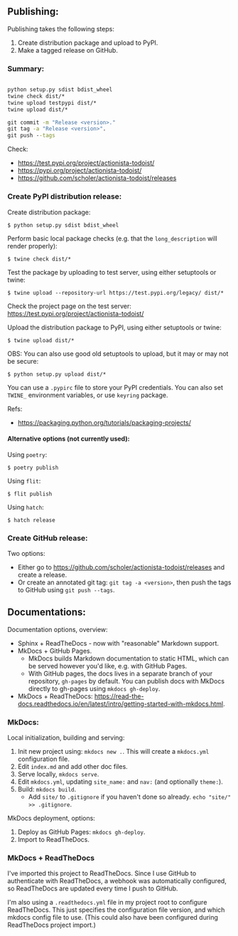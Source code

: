 



Publishing:
-----------

Publishing takes the following steps:

1. Create distribution package and upload to PyPI.
2. Make a tagged release on GitHub.


### Summary:

```cmd

python setup.py sdist bdist_wheel
twine check dist/*
twine upload testpypi dist/*
twine upload dist/*

git commit -m "Release <version>."
git tag -a "Release <version>".
git push --tags

```

Check:

* https://test.pypi.org/project/actionista-todoist/
* https://pypi.org/project/actionista-todoist/
* https://github.com/scholer/actionista-todoist/releases




### Create PyPI distribution release:


Create distribution package:

	$ python setup.py sdist bdist_wheel

Perform basic local package checks (e.g. that the `long_description` will
render properly):

    $ twine check dist/*

Test the package by uploading to test server, using either setuptools or twine:

	$ twine upload --repository-url https://test.pypi.org/legacy/ dist/*

Check the project page on the test server: https://test.pypi.org/project/actionista-todoist/

Upload the distribution package to PyPI, using either setuptools or twine:

	$ twine upload dist/*

OBS: You can also use good old setuptools to upload, but it may or may not be secure:

	$ python setup.py upload dist/*

You can use a `.pypirc` file to store your PyPI credentials.
You can also set `TWINE_` environment variables, or use `keyring` package.


Refs:

* https://packaging.python.org/tutorials/packaging-projects/



#### Alternative options (not currently used):


Using `poetry`:

	$ poetry publish


Using `flit`:

	$ flit publish


Using `hatch`:

	$ hatch release



### Create GitHub release:

Two options:

* Either go to https://github.com/scholer/actionista-todoist/releases and create a release.
* Or create an annotated git tag: `git tag -a <version>`, then push the tags to GitHub
  using `git push --tags`.



Documentations:
---------------

Documentation options, overview:

* Sphinx + ReadTheDocs - now with "reasonable" Markdown support.
* MkDocs + GitHub Pages.
    * MkDocs builds Markdown documentation to static HTML, which can be served however you'd like,
      e.g. with GitHub Pages. 
    * With GitHub pages, the docs lives in a separate branch of your
      repository, `gh-pages` by default. You can publish docs with MkDocs directly to 
      gh-pages using `mkdocs gh-deploy`.
* MkDocs + ReadTheDocs: 
  https://read-the-docs.readthedocs.io/en/latest/intro/getting-started-with-mkdocs.html.
  



### MkDocs:

Local initialization, building and serving:

1. Init new project using: `mkdocs new .`. This will create a `mkdocs.yml` configuration file.
2. Edit `index.md` and add other doc files.
3. Serve locally, `mkdocs serve`.
4. Edit `mkdocs.yml`, updating `site_name:` and `nav:` (and optionally `theme:`).
5. Build: `mkdocs build`.
    * Add `site/` to `.gitignore` if you haven't done so already.
      `echo "site/" >> .gitignore`.

MkDocs deployment, options:

1. Deploy as GitHub Pages: `mkdocs gh-deploy`.
2. Import to ReadTheDocs.


### MkDocs + ReadTheDocs

I've imported this project to ReadTheDocs.
Since I use GitHub to authenticate with ReadTheDocs, a webhook was automatically configured,
so ReadTheDocs are updated every time I push to GitHub.

I'm also using a `.readthedocs.yml` file in my project root to configure ReadTheDocs.
This just specifies the configuration file version, and which mkdocs config file to use.
(This could also have been configured during ReadTheDocs project import.)
